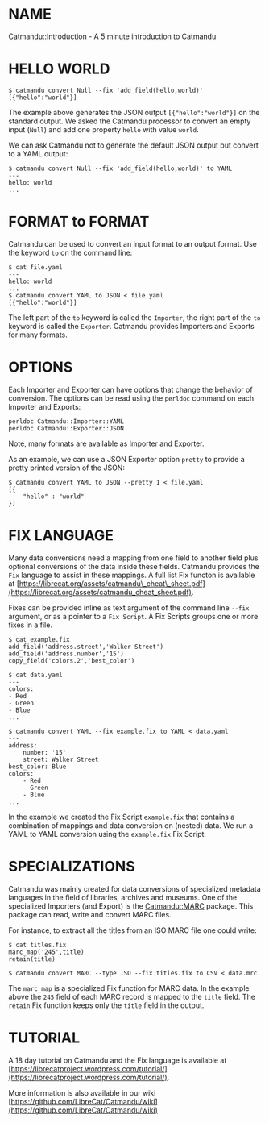 # NAME 

Catmandu::Introduction - A 5 minute introduction to Catmandu

# HELLO WORLD

    $ catmandu convert Null --fix 'add_field(hello,world)'
    [{"hello":"world"}]    

The example above generates the JSON output `[{"hello":"world"}]`
on the standard output. We asked the Catmandu processor to convert
an empty input (`Null`) and add one property `hello` with value
`world`.

We can ask Catmandu not to generate the default JSON output but
convert to a YAML output:

    $ catmandu convert Null --fix 'add_field(hello,world)' to YAML
    ---
    hello: world
    ...  

# FORMAT to FORMAT

Catmandu can be used to convert an input format to an output format.
Use the keyword `to` on the command line:

    $ cat file.yaml
    ---
    hello: world
    ... 
    $ catmandu convert YAML to JSON < file.yaml
    [{"hello":"world"}]  

The left part of the `to` keyword is called the `Importer`, the 
right part of the `to` keyword is called the `Exporter`. Catmandu
provides Importers and Exports for many formats.

# OPTIONS

Each Importer and Exporter can have options that change the behavior
of conversion. The options can be read using the `perldoc` command 
on each Importer and Exports:

    perldoc Catmandu::Importer::YAML
    perldoc Catmandu::Exporter::JSON

Note, many formats are available as Importer and Exporter.

As an example, we can use a JSON Exporter option `pretty` to provide
a pretty printed version of the JSON:

    $ catmandu convert YAML to JSON --pretty 1 < file.yaml
    [{ 
        "hello" : "world"
    }]

# FIX LANGUAGE

Many data conversions need a mapping from one field to another field plus
optional conversions of the data inside these fields. Catmandu provides
the `Fix` language to assist in these mappings. A full list Fix 
functon is available at [https://librecat.org/assets/catmandu\_cheat\_sheet.pdf](https://librecat.org/assets/catmandu_cheat_sheet.pdf).

Fixes can be provided inline as text argument of the command line `--fix` 
argument, or as a pointer to a `Fix Script`. A Fix Scripts groups one or
more fixes in a file.

    $ cat example.fix
    add_field('address.street','Walker Street')
    add_field('address.number','15')
    copy_field('colors.2','best_color')

    $ cat data.yaml
    ---
    colors:
    - Red
    - Green
    - Blue
    ...

    $ catmandu convert YAML --fix example.fix to YAML < data.yaml
    ---
    address:
        number: '15'
        street: Walker Street
    best_color: Blue
    colors:
        - Red
        - Green
        - Blue
    ...

In the example we created the Fix Script `example.fix` that contains
a combination of mappings and data conversion on (nested) data. We 
run a YAML to YAML conversion using the `example.fix` Fix Script.

# SPECIALIZATIONS

Catmandu was mainly created for data conversions of specialized metadata
languages in the field of libraries, archives and museums. One of the
specialized Importers (and Export) is the [Catmandu::MARC](https://metacpan.org/pod/Catmandu%3A%3AMARC) package. This
package can read, write and convert MARC files.

For instance, to extract all the titles from an ISO MARC file one could 
write:

    $ cat titles.fix
    marc_map('245',title)
    retain(title)

    $ catmandu convert MARC --type ISO --fix titles.fix to CSV < data.mrc

The `marc_map` is a specialized Fix function for MARC data. In the example
above the `245` field of each MARC record is mapped to the `title` field.
The `retain` Fix function keeps only the `title` field in the output.

# TUTORIAL

A 18 day tutorial on Catmandu and the Fix language is available at
[https://librecatproject.wordpress.com/tutorial/](https://librecatproject.wordpress.com/tutorial/). 

More information is also available in our wiki [https://github.com/LibreCat/Catmandu/wiki](https://github.com/LibreCat/Catmandu/wiki)
